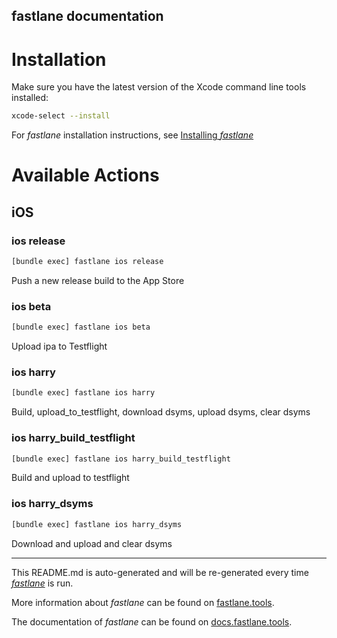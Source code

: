 fastlane documentation
----

# Installation

Make sure you have the latest version of the Xcode command line tools installed:

```sh
xcode-select --install
```

For _fastlane_ installation instructions, see [Installing _fastlane_](https://docs.fastlane.tools/#installing-fastlane)

# Available Actions

## iOS

### ios release

```sh
[bundle exec] fastlane ios release
```

Push a new release build to the App Store

### ios beta

```sh
[bundle exec] fastlane ios beta
```

Upload ipa to Testflight

### ios harry

```sh
[bundle exec] fastlane ios harry
```

Build, upload_to_testflight, download dsyms, upload dsyms, clear dsyms

### ios harry_build_testflight

```sh
[bundle exec] fastlane ios harry_build_testflight
```

Build and upload to testflight

### ios harry_dsyms

```sh
[bundle exec] fastlane ios harry_dsyms
```

Download and upload and clear dsyms

----

This README.md is auto-generated and will be re-generated every time [_fastlane_](https://fastlane.tools) is run.

More information about _fastlane_ can be found on [fastlane.tools](https://fastlane.tools).

The documentation of _fastlane_ can be found on [docs.fastlane.tools](https://docs.fastlane.tools).
